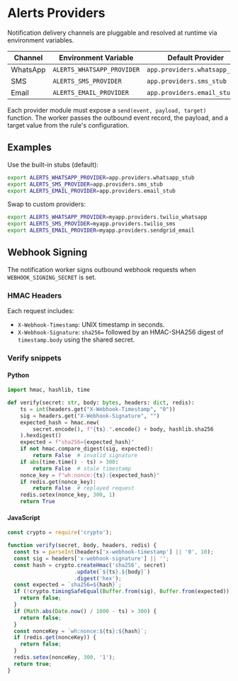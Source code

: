 # Alerts Providers

Notification delivery channels are pluggable and resolved at runtime via environment variables.

| Channel | Environment Variable | Default Provider |
|---------|---------------------|------------------|
| WhatsApp | `ALERTS_WHATSAPP_PROVIDER` | `app.providers.whatsapp_stub` |
| SMS | `ALERTS_SMS_PROVIDER` | `app.providers.sms_stub` |
| Email | `ALERTS_EMAIL_PROVIDER` | `app.providers.email_stub` |

Each provider module must expose a `send(event, payload, target)` function. The worker passes the outbound event record, the payload, and a target value from the rule's configuration.

## Examples

Use the built-in stubs (default):

```bash
export ALERTS_WHATSAPP_PROVIDER=app.providers.whatsapp_stub
export ALERTS_SMS_PROVIDER=app.providers.sms_stub
export ALERTS_EMAIL_PROVIDER=app.providers.email_stub
```

Swap to custom providers:

```bash
export ALERTS_WHATSAPP_PROVIDER=myapp.providers.twilio_whatsapp
export ALERTS_SMS_PROVIDER=myapp.providers.twilio_sms
export ALERTS_EMAIL_PROVIDER=myapp.providers.sendgrid_email
```

## Webhook Signing

The notification worker signs outbound webhook requests when `WEBHOOK_SIGNING_SECRET` is set.

### HMAC Headers

Each request includes:

- `X-Webhook-Timestamp`: UNIX timestamp in seconds.
- `X-Webhook-Signature`: `sha256=` followed by an HMAC-SHA256 digest of `timestamp.body` using the shared secret.

### Verify snippets

#### Python

```python
import hmac, hashlib, time

def verify(secret: str, body: bytes, headers: dict, redis):
    ts = int(headers.get("X-Webhook-Timestamp", "0"))
    sig = headers.get("X-Webhook-Signature", "")
    expected_hash = hmac.new(
        secret.encode(), f"{ts}.".encode() + body, hashlib.sha256
    ).hexdigest()
    expected = f"sha256={expected_hash}"
    if not hmac.compare_digest(sig, expected):
        return False  # invalid signature
    if abs(time.time() - ts) > 300:
        return False  # stale timestamp
    nonce_key = f"wh:nonce:{ts}:{expected_hash}"
    if redis.get(nonce_key):
        return False  # replayed request
    redis.setex(nonce_key, 300, 1)
    return True
```

#### JavaScript

```javascript
const crypto = require('crypto');

function verify(secret, body, headers, redis) {
  const ts = parseInt(headers['x-webhook-timestamp'] || '0', 10);
  const sig = headers['x-webhook-signature'] || '';
  const hash = crypto.createHmac('sha256', secret)
                     .update(`${ts}.${body}`)
                     .digest('hex');
  const expected = `sha256=${hash}`;
  if (!crypto.timingSafeEqual(Buffer.from(sig), Buffer.from(expected))) {
    return false;
  }
  if (Math.abs(Date.now() / 1000 - ts) > 300) {
    return false;
  }
  const nonceKey = `wh:nonce:${ts}:${hash}`;
  if (redis.get(nonceKey)) {
    return false;
  }
  redis.setex(nonceKey, 300, '1');
  return true;
}
```
